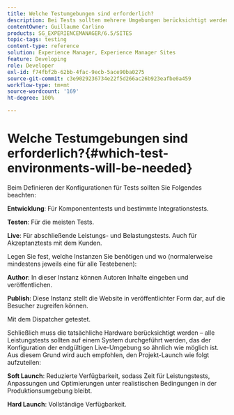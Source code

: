 ```yaml
---
title: Welche Testumgebungen sind erforderlich?
description: Bei Tests sollten mehrere Umgebungen berücksichtigt werden.
contentOwner: Guillaume Carlino
products: SG_EXPERIENCEMANAGER/6.5/SITES
topic-tags: testing
content-type: reference
solution: Experience Manager, Experience Manager Sites
feature: Developing
role: Developer
exl-id: f74fbf2b-62bb-4fac-9ecb-5ace90ba0275
source-git-commit: c3e9029236734e22f5d266ac26b923eafbe0a459
workflow-type: tm+mt
source-wordcount: '169'
ht-degree: 100%

---
```


# Welche Testumgebungen sind erforderlich?{#which-test-environments-will-be-needed}

Beim Definieren der Konfigurationen für Tests sollten Sie Folgendes beachten:

**Entwicklung**: Für Komponententests und bestimmte Integrationstests.

**Testen**: Für die meisten Tests.

**Live**: Für abschließende Leistungs- und Belastungstests. Auch für Akzeptanztests mit dem Kunden.

Legen Sie fest, welche Instanzen Sie benötigen und wo (normalerweise mindestens jeweils eine für alle Testebenen):

**Author**: In dieser Instanz können Autoren Inhalte eingeben und veröffentlichen.

**Publish**: Diese Instanz stellt die Website in veröffentlichter Form dar, auf die Besucher zugreifen können.

Mit dem Dispatcher getestet.

Schließlich muss die tatsächliche Hardware berücksichtigt werden – alle Leistungstests sollten auf einem System durchgeführt werden, das der Konfiguration der endgültigen Live-Umgebung so ähnlich wie möglich ist. Aus diesem Grund wird auch empfohlen, den Projekt-Launch wie folgt aufzuteilen:

**Soft Launch**: Reduzierte Verfügbarkeit, sodass Zeit für Leistungstests, Anpassungen und Optimierungen unter realistischen Bedingungen in der Produktionsumgebung bleibt.

**Hard Launch**: Vollständige Verfügbarkeit.
